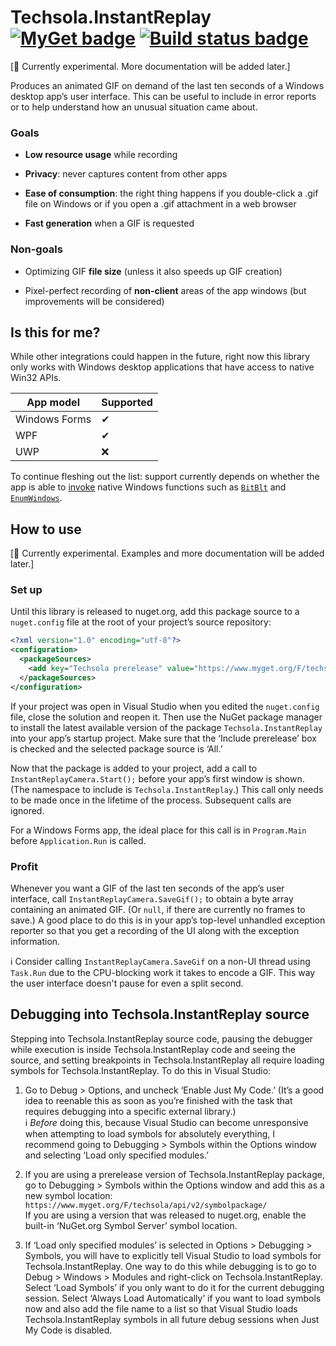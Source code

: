 # Techsola.InstantReplay [![MyGet badge](https://img.shields.io/myget/techsola/vpre/Techsola.InstantReplay.svg?label=myget)](https://www.myget.org/feed/techsola/package/nuget/Techsola.InstantReplay "MyGet (prereleases)") [![Build status badge](https://github.com/Techsola/InstantReplay/workflows/CI/badge.svg)](https://github.com/Techsola/InstantReplay/actions?query=workflow%3ACI "Build status")

[🔬 Currently experimental. More documentation will be added later.]

Produces an animated GIF on demand of the last ten seconds of a Windows desktop app’s user interface. This can be useful to include in error reports or to help understand how an unusual situation came about.

### Goals

- **Low resource usage** while recording

- **Privacy**: never captures content from other apps

- **Ease of consumption**: the right thing happens if you double-click a .gif file on Windows or if you open a .gif attachment in a web browser

- **Fast generation** when a GIF is requested

### Non-goals

- Optimizing GIF **file size** (unless it also speeds up GIF creation)

- Pixel-perfect recording of **non-client** areas of the app windows (but improvements will be considered)

## Is this for me?

While other integrations could happen in the future, right now this library only works with Windows desktop applications that have access to native Win32 APIs.

| App model     | Supported |
|---------------|-----------|
| Windows Forms | ✔         |
| WPF           | ✔         |
| UWP           | ❌        |

To continue fleshing out the list: support currently depends on whether the app is able to [invoke](https://docs.microsoft.com/en-us/dotnet/standard/native-interop/pinvoke) native Windows functions such as [`BitBlt`](https://docs.microsoft.com/en-us/windows/win32/api/wingdi/nf-wingdi-bitblt) and [`EnumWindows`](https://docs.microsoft.com/en-us/windows/win32/api/winuser/nf-winuser-enumwindows).

## How to use

[🔬 Currently experimental. Examples and more documentation will be added later.]

### Set up

Until this library is released to nuget.org, add this package source to a `nuget.config` file at the root of your project’s source repository:

```xml
<?xml version="1.0" encoding="utf-8"?>
<configuration>
  <packageSources>
    <add key="Techsola prerelease" value="https://www.myget.org/F/techsola/api/v3/index.json" />
  </packageSources>
</configuration>
```

If your project was open in Visual Studio when you edited the `nuget.config` file, close the solution and reopen it. Then use the NuGet package manager to install the latest available version of the package `Techsola.InstantReplay` into your app’s startup project. Make sure that the ‘Include prerelease’ box is checked and the selected package source is ‘All.’

Now that the package is added to your project, add a call to `InstantReplayCamera.Start();` before your app’s first window is shown. (The namespace to include is `Techsola.InstantReplay`.) This call only needs to be made once in the lifetime of the process. Subsequent calls are ignored.

For a Windows Forms app, the ideal place for this call is in `Program.Main` before `Application.Run` is called.

### Profit

Whenever you want a GIF of the last ten seconds of the app’s user interface, call `InstantReplayCamera.SaveGif();` to obtain a byte array containing an animated GIF. (Or `null`, if there are currently no frames to save.) A good place to do this is in your app’s top-level unhandled exception reporter so that you get a recording of the UI along with the exception information.

ℹ Consider calling `InstantReplayCamera.SaveGif` on a non-UI thread using `Task.Run` due to the CPU-blocking work it takes to encode a GIF. This way the user interface doesn't pause for even a split second.

## Debugging into Techsola.InstantReplay source

Stepping into Techsola.InstantReplay source code, pausing the debugger while execution is inside Techsola.InstantReplay code and seeing the source, and setting breakpoints in Techsola.InstantReplay all require loading symbols for Techsola.InstantReplay. To do this in Visual Studio:

1. Go to Debug > Options, and uncheck ‘Enable Just My Code.’ (It’s a good idea to reenable this as soon as you’re finished with the task that requires debugging into a specific external library.)  
   ℹ *Before* doing this, because Visual Studio can become unresponsive when attempting to load symbols for absolutely everything, I recommend going to Debugging > Symbols within the Options window and selecting ‘Load only specified modules.’

2. If you are using a prerelease version of Techsola.InstantReplay package, go to Debugging > Symbols within the Options window and add this as a new symbol location: `https://www.myget.org/F/techsola/api/v2/symbolpackage/`  
   If you are using a version that was released to nuget.org, enable the built-in ‘NuGet.org Symbol Server’ symbol location.

3. If ‘Load only specified modules’ is selected in Options > Debugging > Symbols, you will have to explicitly tell Visual Studio to load symbols for Techsola.InstantReplay. One way to do this while debugging is to go to Debug > Windows > Modules and right-click on Techsola.InstantReplay. Select ‘Load Symbols’ if you only want to do it for the current debugging session. Select ‘Always Load Automatically’ if you want to load symbols now and also add the file name to a list so that Visual Studio loads Techsola.InstantReplay symbols in all future debug sessions when Just My Code is disabled.
